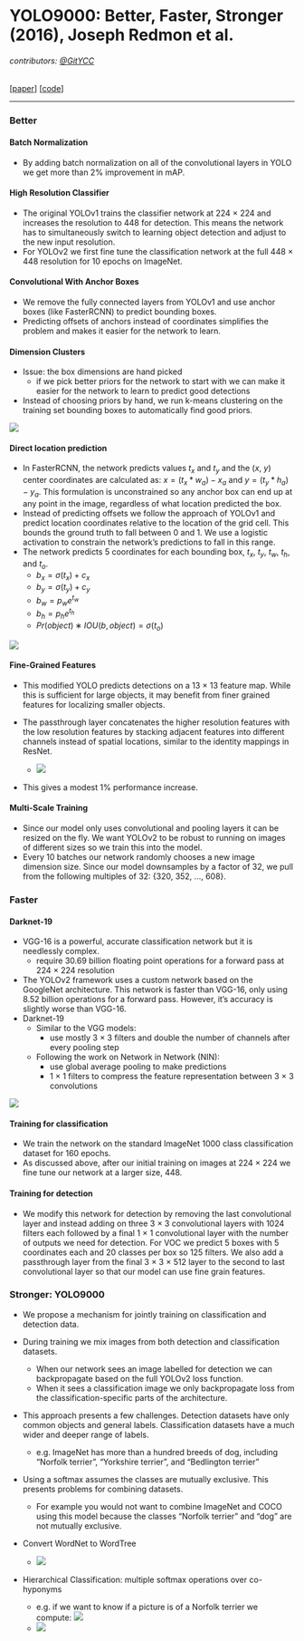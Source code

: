 # YOLO9000: Better, Faster, Stronger (2016), Joseph Redmon et al.

###### contributors: [@GitYCC](https://github.com/GitYCC)

\[[paper](https://arxiv.org/abs/1612.08242)\] \[[code](https://pjreddie.com/darknet/yolov2/)\]

---

### Better

#### Batch Normalization

- By adding batch normalization on all of the convolutional layers in YOLO we get more than 2% improvement in mAP.



#### High Resolution Classifier

- The original YOLOv1 trains the classifier network at 224 × 224 and increases the resolution to 448 for detection. This means the network has to simultaneously switch to learning object detection and adjust to the new input resolution.
- For YOLOv2 we first fine tune the classification network at the full 448 × 448 resolution for 10 epochs on ImageNet.



#### Convolutional With Anchor Boxes

- We remove the fully connected layers from YOLOv1 and use anchor boxes (like FasterRCNN) to predict bounding boxes.
- Predicting offsets of anchors instead of coordinates simplifies the problem and makes it easier for the network to learn.



#### Dimension Clusters

- Issue: the box dimensions are hand picked
  - if we pick better priors for the network to start with we can make it easier for the network to learn to predict good detections
- Instead of choosing priors by hand, we run k-means clustering on the training set bounding boxes to automatically find good priors.

![](assets/yolo-v2_01.png)



#### Direct location prediction

- In FasterRCNN, the network predicts values $t_x$ and $t_y$ and the ($x$, $y$) center coordinates are calculated as: $x=(t_x*w_a)-x_a$ and $y=(t_y*h_a)-y_a$. This formulation is unconstrained so any anchor box can end up at any point in the image, regardless of what location predicted the box.
- Instead of predicting offsets we follow the approach of YOLOv1 and predict location coordinates relative to the location of the grid cell. This bounds the ground truth to fall between 0 and 1. We use a logistic activation to constrain the network’s predictions to fall in this range.
- The network predicts 5 coordinates for each bounding box, $t_x$, $t_y$, $t_w$, $t_h$, and $t_o$.
  - $b_x =σ(t_x)+c_x$
  - $b_y =σ(t_y)+c_y$
  - $b_w =p_we^{t_w}$
  - $b_h =p_he^{t_h}$
  - $Pr(object) ∗ IOU(b,object) = σ(t_o)$

![](assets/yolo-v2_02.png)



#### Fine-Grained Features

- This modified YOLO predicts detections on a 13 × 13 feature map. While this is sufficient for large objects, it may benefit from finer grained features for localizing smaller objects.
- The passthrough layer concatenates the higher resolution features with the low resolution features by stacking adjacent features into different channels instead of spatial locations, similar to the identity mappings in ResNet.
  - ![](assets/yolo-v2_03.png)

- This gives a modest 1% performance increase.



#### Multi-Scale Training

- Since our model only uses convolutional and pooling layers it can be resized on the fly. We want YOLOv2 to be robust to running on images of different sizes so we train this into the model.
- Every 10 batches our network randomly chooses a new image dimension size. Since our model downsamples by a factor of 32, we pull from the following multiples of 32: {320, 352, ..., 608}.



### Faster

#### Darknet-19

- VGG-16 is a powerful, accurate classification network but it is needlessly complex.
  - require 30.69 billion floating point operations for a forward pass at 224 × 224 resolution
- The YOLOv2 framework uses a custom network based on the GoogleNet architecture. This network is faster than VGG-16, only using 8.52 billion operations for a forward pass. However, it’s accuracy is slightly worse than VGG-16.
- Darknet-19
  - Similar to the VGG models:
    - use mostly 3 × 3 filters and double the number of channels after every pooling step 
  - Following the work on Network in Network (NIN):
    - use global average pooling to make predictions
    - 1 × 1 filters to compress the feature representation between 3 × 3 convolutions

![](assets/yolo-v2_04.png)



#### Training for classification

- We train the network on the standard ImageNet 1000 class classification dataset for 160 epochs.
- As discussed above, after our initial training on images at 224 × 224 we fine tune our network at a larger size, 448.



#### Training for detection

- We modify this network for detection by removing the last convolutional layer and instead adding on three 3 × 3 convolutional layers with 1024 filters each followed by a final 1 × 1 convolutional layer with the number of outputs we need for detection. For VOC we predict 5 boxes with 5 coordinates each and 20 classes per box so 125 filters. We also add a passthrough layer from the final 3 × 3 × 512 layer to the second to last convolutional layer so that our model can use fine grain features.



### Stronger: YOLO9000

- We propose a mechanism for jointly training on classification and detection data.
- During training we mix images from both detection and classification datasets. 
  - When our network sees an image labelled for detection we can backpropagate based on the full YOLOv2 loss function. 
  - When it sees a classification image we only backpropagate loss from the classification-specific parts of the architecture.
- This approach presents a few challenges. Detection datasets have only common objects and general labels. Classification datasets have a much wider and deeper range of labels. 
  - e.g. ImageNet has more than a hundred breeds of dog, including “Norfolk terrier”, “Yorkshire terrier”, and “Bedlington terrier”
- Using a softmax assumes the classes are mutually exclusive. This presents problems for combining datasets.
  - For example you would not want to combine ImageNet and COCO using this model because the classes “Norfolk terrier” and “dog” are not mutually exclusive.

- Convert WordNet to WordTree
  - ![](assets/yolo-v2_05.png)
- Hierarchical Classification: multiple softmax operations over co-hyponyms
  - e.g. if we want to know if a picture is of a Norfolk terrier we compute:
    ![](assets/yolo-v2_07.png)
  - ![](assets/yolo-v2_06.png)



